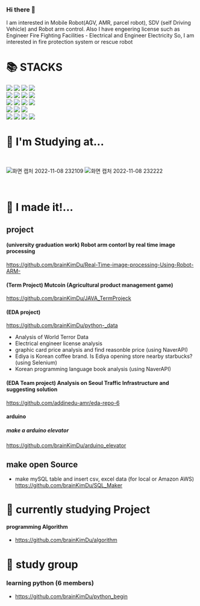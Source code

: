 ### Hi there 👋
I am interested in Mobile Robot(AGV, AMR, parcel robot), SDV (self Driving Vehicle) and Robot arm control.
Also I have engeering license such as Engineer Fire Fighting Facilities - Electrical and Engineer Electricity
So, I am interested in fire protection system or rescue robot





<div><h1>📚 STACKS</h1></div>

<div> 
  <img src="https://img.shields.io/badge/c-A8B9CC?style=for-the-badge&logo=c&logoColor=white">
  <img src="https://img.shields.io/badge/c++-00599C?style=for-the-badge&logo=c%2B%2B&logoColor=white">
  <img src="https://img.shields.io/badge/python-3776AB?style=for-the-badge&logo=python&logoColor=white"> 
  <img src="https://img.shields.io/badge/java-007396?style=for-the-badge&logo=java&logoColor=white"> 
  <br>
  <img src="https://img.shields.io/badge/Raspberry Pi-A22846?style=for-the-badge&logo=Raspberry Pi&logoColor=white"> 
  <img src="https://img.shields.io/badge/Arduino-00979D?style=for-the-badge&logo=Arduino&logoColor=white"> 
  <img src="https://img.shields.io/badge/ROS-22314E?style=for-the-badge&logo=ROS&logoColor=white"> 
  <img src="https://img.shields.io/badge/Android-3DDC84?style=for-the-badge&logo=Android&logoColor=white"> 
  <br>
  <img src="https://img.shields.io/badge/pandas-150458?style=for-the-badge&logo=pandas&logoColor=white"> 
  <img src="https://img.shields.io/badge/mysql-4479A1?style=for-the-badge&logo=mysql&logoColor=white"> 
  <img src="https://img.shields.io/badge/OpenCV-5C3EE8?style=for-the-badge&logo=OpenCV&logoColor=white"> 
  <img src="https://img.shields.io/badge/Selenium-43B02A?style=for-the-badge&logo=Selenium&logoColor=white">
  
  <br>
  <img src="https://img.shields.io/badge/linux-FCC624?style=for-the-badge&logo=linux&logoColor=black"> 
  <img src="https://img.shields.io/badge/Ubuntu-E95420?style=for-the-badge&logo=Ubuntu&logoColor=black"> 
  <img src="https://img.shields.io/badge/amazonaws-232F3E?style=for-the-badge&logo=amazonaws&logoColor=white"> 
  <br>
  <img src="https://img.shields.io/badge/NaverAPI-03C75A?style=for-the-badge&logo=Naver&logoColor=white">
  <img src="https://img.shields.io/badge/github-181717?style=for-the-badge&logo=github&logoColor=white">
  <img src="https://img.shields.io/badge/git-F05032?style=for-the-badge&logo=git&logoColor=white">
  <img src="https://img.shields.io/badge/GoogleAPI-4285F4?style=for-the-badge&logo=Google&logoColor=white">
   <br>
</div>
  
  
<div><h1>🌱 I'm Studying at...</h1></div>
<div>
</br>

![화면 캡처 2022-11-08 232109](https://user-images.githubusercontent.com/110883172/200596671-081bded6-2298-43ef-8f8d-f84b7d7c7fd8.png)
![화면 캡처 2022-11-08 232222](https://user-images.githubusercontent.com/110883172/200596747-ad7f1e9a-f40c-4a9b-b33e-a841bdc1e95c.png)

</br>
</div>


<div><h1>🤔 I made it!... </h1></div>
</div>


## project

#### (university  graduation work) Robot arm contorl by real time image processing 
https://github.com/brainKimDu/Real-Time-image-processing-Using-Robot-ARM-


#### (Term Project) Mutcoin (Agricultural product management game)
https://github.com/brainKimDu/JAVA_TermProjeck


#### (EDA project)
https://github.com/brainKimDu/python-_data
  - Analysis of World Terror Data
  - Electrical engineer license analysis  
  - graphic card price analysis and find reasonble price (using NaverAPI)
  - Ediya is Korean coffee brand. Is Ediya opening store nearby starbucks? (using Selenium)
  - Korean programming language book analysis (using NaverAPI)



#### (EDA Team project) Analysis on Seoul Traffic Infrastructure and suggesting solution
https://github.com/addinedu-amr/eda-repo-6 

#### arduino
##### make a arduino elevator
https://github.com/brainKimDu/arduino_elevator


## make open Source
  - make mySQL table and insert csv, excel data (for local or Amazon AWS)
https://github.com/brainKimDu/SQL_Maker



<div><h1>🔭 currently studying Project </h1></div>
</div>


#### programming Algorithm
 - https://github.com/brainKimDu/algorithm


<div><h1> 📖 study group </h1></div>
</div>

### learning python (6 members)
- https://github.com/brainKimDu/python_begin

<!--
**brainKimDu/brainKimDu** is a ✨ _special_ ✨ repository because its `README.md` (this file) appears on your GitHub profile.

Here are some ideas to get you started:

- 🔭 I’m currently working on ...
- 🌱 I’m currently learning ...
- 👯 I’m looking to collaborate on ...
- 🤔 I’m looking for help with ...
- 💬 Ask me about ...
- 📫 How to reach me: ...
- 😄 Pronouns: ...
- ⚡ Fun fact: ...
--> 
